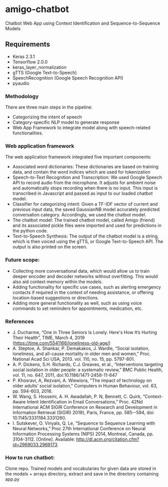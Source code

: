 # amigo-chatbot
Chatbot Web App using Context Identification and Sequence-to-Sequence Models

## Requirements
- Keras 2.3.1 
- Tensorflow 2.0.0 
- keras_layer_normalization 
- gTTS (Google Text-to-Speech)
- SpeechRecognition (Google Speech Recognition API)
- pyaudio 

### Methodology
There are three main steps in the pipeline:
- Categorizing the intent of speech
- Category-specific NLP model to generate response
- Web App Framework to integrate model along with speech-related functionalities.

### Web application framework

The web application framework integrated five important components:
- Associated word dictionaries: 
These dictionaries are based on training data, and contain the word indices which are used for tokenization
- Speech-to-Text Recognition and Transcription:
We used Google Speech API to record audio from the microphone. It adjusts for ambient noise and automatically stops recording when there is no input. This input is transcribed in Javascript and passed as input to our loaded chatbot model.
- Classifier for categorizing intent:
Given a TF-IDF vector of current and previous input data, the saved GaussianNB model accurately predicted conversation category. Accordingly, we used the chatbot model.
- The chatbot model:
The trained chatbot model, called Amigo (friend) and its associated pickle files were imported and used for predictions in the python code. 
- Text-to-Speech Synthesis:
The output of the chatbot model is a string, which is then voiced using the gTTS, or Google Text-to-Speech API. The output is also printed on the screen. 

### Future scope: 
- Collecting more conversational data, which would allow us to train deeper encoder and decoder networks without overfitting. This would also aid context memory within the models. 
- Adding functionality for specific use cases, such as alerting emergency contacts if required in the context of needing assistance, or offering location-based suggestions or directions.
- Adding more general functionality as well, such as using voice commands to set reminders for appointments, medication, etc.

### References 
- J. Ducharme, “One in Three Seniors Is Lonely. Here's How It’s Hurting Their Health”, TIME, March 4, 2019 (https://time.com/5541166/loneliness-old-age/) 
- A. Steptoe, A. Shankar, P. Demakakos, J. Wardle, “Social isolation, loneliness, and all-cause mortality in older men and women,” Proc. National Acad Sci USA, 2013. vol. 110, no. 15, pp. 5797-801. 
- A. P. Dickens, S.H. Richards, C.J. Greaves, et al., “Interventions targeting social isolation in older people: a systematic review,” BMC Public Health, vol. 11, no. 647, 2011, doi:10.1186/1471-2458-11-647 
- P. Khosravi, A, Rezvani, A. Wiewiora, "The impact of technology on older adults’ social isolation,"  Computers in Human Behaviour, vol. 63, pp. 594-603, 2016. 
- W. Wang, S. Hosseini, A. H. Awadallah, P. N, Bennett, C. Quirk, “Context-Aware Intent Identification in Email Conversations,” Proc. 42Nd International ACM SIGIR Conference on Research and Development in Information Retrieval (SIGIR) 2019}, Paris, France, pp. 585--594, doi: 10.1145/3331184.3331260. 
- I. Sutskever, O. Vinyals, Q. Le, “Sequence to Sequence Learning with Neural Networks,” Proc 27th International Conference on Neural Information Processing Systems (NIPS) 2014, Montreal, Canada, pp. 3104-3112. [Online]. Available: http://dl.acm.org/citation.cfm?id=2969033.2969173. 

### How to run chatbot:
Clone repo. Trained models and vocabularies for given data are stored in the models + arrays directory, extract and save in the directory containing app.py
